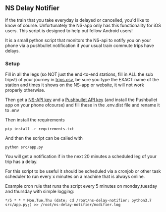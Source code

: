 ## NS Delay Notifier

If the train that you take everyday is delayed or cancelled, you'd like to know of course. Unfortunately the NS-app only has this functionality for iOS users. This script is designed to help out fellow Android users!

It is a small python script that monitors the NS-api to notify you on your phone via a pushbullet notification if your usual train commute trips have delays.

### Setup

Fill in all the legs (so NOT just the end-to-end stations, fill in ALL the sub trips!) of your journey in [trips.csv](trips.csv), be sure you type the EXACT name of the station and times it shows on the NS-app or website, it will not work properly otherwise.

Then get a [NS-API key](https://apiportal.ns.nl/products/PublicNsApi) and a [Pushbullet API key](https://www.pushbullet.com/) (and install the Pushbullet app on your phone ofcourse) and fill these in the .env.dist file and rename it to .env 

Then install the requirements
```
pip install -r requirements.txt
```

And then the script can be called with

```
python src/app.py
```

You will get a notification if in the next 20 minutes a scheduled leg of your trip has a delay.

For this script to be useful it should be scheduled via a cronjob or other task scheduler to run every x minutes on a machine that is always online.

Example cron rule that runs the script every 5 minutes on monday,tuesday and thursday with simple logging:
```
*/5 * * * Mon,Tue,Thu (date; cd /root/ns-delay-notifier; python3.7 src/app.py;) >> /root/ns-delay-notifier/modifier.log
```


